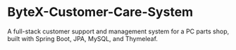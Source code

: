 # ByteX-Customer-Care-System
A full-stack customer support and management system for a PC parts shop, built with Spring Boot, JPA, MySQL, and Thymeleaf. 
